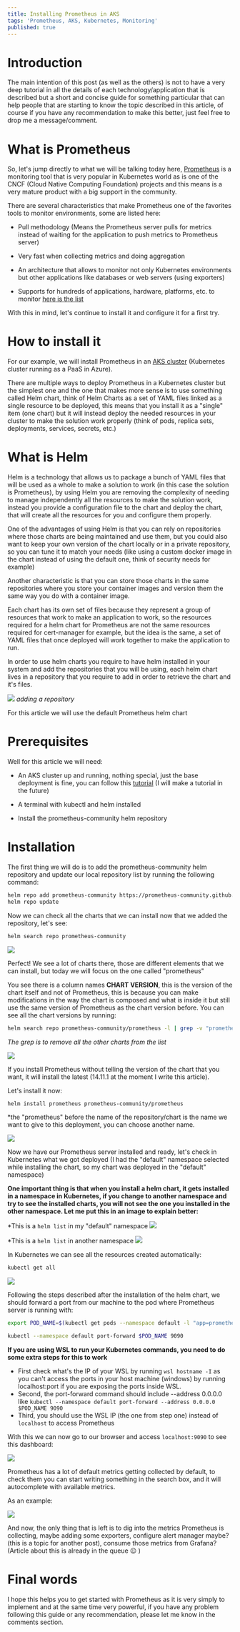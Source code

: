 ```yaml
---
title: Installing Prometheus in AKS
tags: 'Prometheus, AKS, Kubernetes, Monitoring'
published: true
---
```


# Introduction

The main intention of this post (as well as the others) is not to have a very deep tutorial in all the details of each technology/application that is described but a short and concise guide for something particular that can help people that are starting to know the topic described in this article, of course if you have any recommendation to make this better, just feel free to drop me a message/comment.

# What is Prometheus

So, let's jump directly to what we will be talking today here, [Prometheus](https://prometheus.io/) is a monitoring tool that is very popular in Kubernetes world as is one of the CNCF (Cloud Native Computing Foundation) projects and this means is a very mature product with a big support in the community.

There are several characteristics that make Prometheus one of the favorites tools to monitor environments, some are listed here:

- Pull methodology (Means the Prometheus server pulls for metrics instead of waiting for the application to push metrics to Prometheus server)

- Very fast when collecting metrics and doing aggregation

- An architecture that allows to monitor not only Kubernetes environments but other applications like databases or web servers (using exporters)

- Supports for hundreds of applications, hardware, platforms, etc. to monitor [here is the list](https://prometheus.io/docs/instrumenting/exporters/)

With this in mind, let's continue to install it and configure it for a first try.

# How to install it

For our example, we will install Prometheus in an [AKS cluster](https://azure.microsoft.com/en-us/services/kubernetes-service/) (Kubernetes cluster running as a PaaS in Azure).

There are multiple ways to deploy Prometheus in a Kubernetes cluster but the simplest one and the one that makes more sense is to use something called Helm chart, think of Helm Charts as a set of YAML files linked as a single resource to be deployed, this means that you install it as a "single" item (one chart) but it will instead deploy the needed resources in your cluster to make the solution work properly (think of pods, replica sets, deployments, services, secrets, etc.)




# What is Helm

Helm is a technology that allows us to package a bunch of YAML files that will be used as a whole to make a solution to work (in this case the solution is Prometheus), by using Helm you are removing the complexity of needing to manage independently all the resources to make the solution work, instead you provide a configuration file to the chart and deploy the chart, that will create all the resources for you and configure them properly.

One of the advantages of using Helm is that you can rely on repositories where those charts are being maintained and use them, but you could also want to keep your own version of the chart locally or in a private repository, so you can tune it to match your needs (like using a custom docker image in the chart instead of using the default one, think of security needs for example)

Another characteristic is that you can store those charts in the same repositories where you store your container images and version them the same way you do with a container image.

Each chart has its own set of files because they represent a group of resources that work to make an application to work, so the resources required for a helm chart for Prometheus are not the same resources required for cert-manager for example, but the idea is the same, a set of YAML files that once deployed will work together to make the application to run.

In order to use helm charts you require to have helm installed in your system and add the repositories that you will be using, each helm chart lives in a repository that you require to add in order to retrieve the chart and it's files.

![](./Images/prometheus/helm-repo-add.png)
*adding a repository*

For this article we will use the default Prometheus helm chart

# Prerequisites

Well for this article we will need:

- An AKS cluster up and running, nothing special, just the base deployment is fine, you can follow this [tutorial](https://docs.microsoft.com/en-us/azure/aks/kubernetes-walkthrough-portal) (I will make a tutorial in the future) 

- A terminal with kubectl and helm installed 

- Install the prometheus-community helm repository

# Installation

The first thing we will do is to add the prometheus-community helm repository and update our local repository list by running the following command:

```bash
helm repo add prometheus-community https://prometheus-community.github.io/helm-charts 
helm repo update
```

Now we can check all the charts that we can install now that we added the repository, let's see:

```bash
helm search repo prometheus-community
```

![](./Images/prometheus/helm-search-repo.png)

Perfect! We see a lot of charts there, those are different elements that we can install, but today we will focus on the one called "prometheus"

You see there is a column names **CHART VERSION**, this is the version of the chart itself and not of Prometheus, this is because you can make modifications in the way the chart is composed and what is inside it but still use the same version of Prometheus as the chart version before. You can see all the chart versions by running:

```bash
helm search repo prometheus-community/prometheus -l | grep -v "prometheus-community/prometheus-"
```
*The grep is to remove all the other charts from the list*

![](./Images/prometheus/chart-versions.png)

If you install Prometheus without telling the version of the chart that you want, it will install the latest (14.11.1 at the moment I write this article).

Let's install it now:

```bash
helm install prometheus prometheus-community/prometheus
```
*the "prometheus" before the name of the repository/chart is the name we want to give to this deployment, you can choose another name.

![](./Images/prometheus/helm-install.png)

Now we have our Prometheus server installed and ready, let's check in Kubernetes what we got deployed (I had the "default" namespace selected while installing the chart, so my chart was deployed in the "default" namespace)

**One important thing is that when you install a helm chart, it gets installed in a namespace in Kubernetes, if you change to another namespace and try to see the installed charts, you will not see the one you installed in the other namespace. Let me put this in an image to explain better:**

*This is a `helm list` in my "default" namespace
![](./Images/prometheus/helm-list-default.png)

*This is a `helm list` in another namespace
![](./Images/prometheus/helm-list-other.png)

In Kubernetes we can see all the resources created automatically:

```bash
kubectl get all
```
![](./Images/prometheus/kubectl-get-all.png)

Following the steps described after the installation of the helm chart, we should forward a port from our machine to the pod where Prometheus server is running with:

```bash
export POD_NAME=$(kubectl get pods --namespace default -l "app=prometheus,component=server" -o jsonpath="{.items[0].metadata.name}")

kubectl --namespace default port-forward $POD_NAME 9090
```

**If you are using WSL to run your Kubernetes commands, you need to do some extra steps for this to work**
- First check what's the IP of your WSL by running `wsl hostname -I` as you can't access the ports in your host machine (windows) by running localhost:port if you are exposing the ports inside WSL.
- Second, the port-forward command should include --address 0.0.0.0 like `kubectl --namespace default port-forward --address 0.0.0.0 $POD_NAME 9090`
- Third, you should use the WSL IP (the one from step one) instead of `localhost` to access Prometheus

With this we can now go to our browser and access `localhost:9090` to see this dashboard:

![](./Images/prometheus/prometheus-dashboard.png)

Prometheus has a lot of default metrics getting collected by default, to check them you can start writing something in the search box, and it will autocomplete with available metrics.

As an example:

![](./Images/prometheus/prometheus-metric1.png)

And now, the only thing that is left is to dig into the metrics Prometheus is collecting, maybe adding some exporters, configure alert manager maybe? (this is a topic for another post), consume those metrics from Grafana? (Article about this is already in the queue :wink: ) 

# Final words

I hope this helps you to get started with Prometheus as it is very simply to implement and at the same time very powerful, if you have any problem following this guide or any recommendation, please let me know in the comments section.

